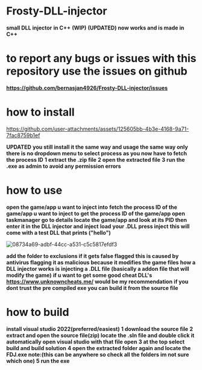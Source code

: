 # Frosty-DLL-injector
**small DLL injector**
**in C++** 
**(WIP)**
**(UPDATED) now works and is made in C++**






# to report any bugs or issues with this repository use the issues on github
**https://github.com/bernasjan4926/Frosty-DLL-injector/issues**





# how to install



https://github.com/user-attachments/assets/125605bb-4b3e-4168-9a71-7fac8759b1ef





**UPDATED**
**you still install it the same way and usage the same way only there is no dropdown menu to select process as you now have to fetch the process ID**
**1 extract the .zip file**
**2 open the extracted file**
**3 run the .exe as admin to avoid any permission errors**
# how to use
**open the game/app u want to inject into**
**fetch the process ID of the game/app u want to inject to get the process ID of the game/app open taskmanager go to details locate the game/app and look at its PID then enter it in the DLL injector and inject**
 **load your .DLL**
**press inject**
**this will come with a test DLL that prints ("hello")**


![08734a69-adbf-44cc-a531-c5c5817efdf3](https://github.com/user-attachments/assets/ea37b4a5-9513-4243-ba6c-24cb244e16d3)




**add the folder to exclusions if it gets false flagged this is caused by antivirus flagging it as malicious because it modifies the game files**
**how a DLL injector works is injecting a .DLL file (basically a addon file that will modify the game)**
**if u want to get some good cheat DLL's**
**https://www.unknowncheats.me/ would be my recommendation**
**if you dont trust the pre compiled exe you can build it from the source file**
# how to build
**install visual studio 2022(preferred/easiest)**
**1 download the source file**
**2 extract and open the source file(zip) locate the .sln file and double click it automatically open visual studio with that file open**
**3 at the top select build and build solution**
**4 open the extracted folder again and locate the FDJ.exe note:(this can be anywhere so check all the folders im not sure which one)**
**5 run the exe**
